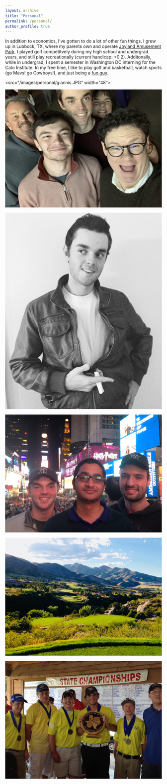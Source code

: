 ```yaml
---
layout: archive
title: "Personal"
permalink: /personal/
author_profile: true
---
```


In addition to economics, I've gotten to do a lot of other fun things. I grew up in Lubbock, TX, where my parents own and operate [Joyland Amusement Park](https://joylandpark.com/). I played golf competitvely during my high school and undergrad years, and still play recreationally (current handicap: +0.2). Additonally, while in undergrad, I spent a semester in Washington DC interning for the Cato Institute. In my free time, I like to play golf and basketball, watch sports (go Mavs! go Cowboys!), and just being a [fun guy](https://www.youtube.com/watch?v=zIwh0njInPk&ab_channel=Ball).

<src="/images/personal/giannis.JPG" width="48">
<!--![](/images/personal/giannis.JPG =250x250)-->

![](/images/personal/fam.JPG)

![](/images/personal/jd.JPG)

![](/images/personal/nyc.JPG)

![](/images/personal/golfco.JPG)

![](/images/personal/hs.JPG)
